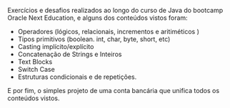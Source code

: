 Exercícios e desafios realizados ao longo do curso de Java do bootcamp Oracle Next Education, e alguns dos
conteúdos vistos foram:

* Operadores (lógicos, relacionais, incrementos e aritiméticos )
* Tipos primitivos (boolean. int, char, byte, short, etc)
* Casting implícito/explícito
* Concatenação de Strings e Inteiros
* Text Blocks
* Switch Case
* Estruturas condicionais e de repetições.

E por fim, o simples projeto de uma conta bancária que unifica todos os conteúdos vistos. 
